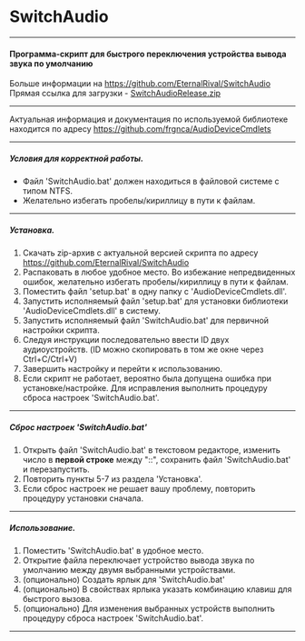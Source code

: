 # SwitchAudio
***
#### Программа-скрипт для быстрого переключения устройства вывода звука по умолчанию
Больше информации на https://github.com/EternalRival/SwitchAudio  
Прямая ссылка для загрузки - [SwitchAudioRelease.zip](https://github.com/EternalRival/SwitchAudio/files/6253706/SwitchAudioRelease.zip)
***
Актуальная информация и документация по используемой библиотеке находится по адресу https://github.com/frgnca/AudioDeviceCmdlets
***
##### Условия для корректной работы.
- Файл 'SwitchAudio.bat' должен находиться в файловой системе с типом NTFS.
- Желательно избегать пробелы/кириллицу в пути к файлам.
***
##### Установка.
1. Скачать zip-архив с актуальной версией скрипта по адресу https://github.com/EternalRival/SwitchAudio
2. Распаковать в любое удобное место. Во избежание непредвиденных ошибок, желательно избегать пробелы/кириллицу в пути к файлам.
3. Поместить файл 'setup.bat' в одну папку с 'AudioDeviceCmdlets.dll'.
4. Запустить исполняемый файл 'setup.bat' для установки библиотеки 'AudioDeviceCmdlets.dll' в систему.
5. Запустить исполняемый файл 'SwitchAudio.bat' для первичной настройки скрипта.
6. Следуя инструкции последовательно ввести ID двух аудиоустройств. (ID можно скопировать в том же окне через Ctrl+C/Ctrl+V)
7. Завершить настройку и перейти к использованию.
8. Если скрипт не работает, вероятно была допущена ошибка при установке/настройке. Для исправления выполнить процедуру сброса настроек 'SwitchAudio.bat'.
***
##### Сброс настроек 'SwitchAudio.bat'
1. Открыть файл 'SwitchAudio.bat' в текстовом редакторе, изменить число в **первой строке** между "::", сохранить файл 'SwitchAudio.bat' и перезапустить.
2. Повторить пункты 5-7 из раздела 'Установка'.
3. Если сброс настроек не решает вашу проблему, повторить процедуру установки сначала.
***
##### Использование.
1. Поместить 'SwitchAudio.bat' в удобное место. 
2. Открытие файла переключает устройство вывода звука по умолчанию между двумя выбранными устройствами.
3. (опционально) Создать ярлык для 'SwitchAudio.bat'
4. (опционально) В свойствах ярлыка указать комбинацию клавиш для быстрого вызова.
5. (опционально) Для изменения выбранных устройств выполнить процедуру сброса настроек 'SwitchAudio.bat'.
***

